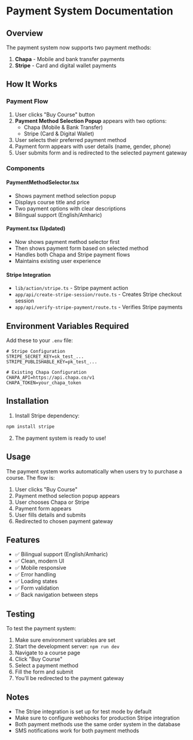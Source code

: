 # Payment System Documentation

## Overview

The payment system now supports two payment methods:

1. **Chapa** - Mobile and bank transfer payments
2. **Stripe** - Card and digital wallet payments

## How It Works

### Payment Flow

1. User clicks "Buy Course" button
2. **Payment Method Selection Popup** appears with two options:
   - Chapa (Mobile & Bank Transfer)
   - Stripe (Card & Digital Wallet)
3. User selects their preferred payment method
4. Payment form appears with user details (name, gender, phone)
5. User submits form and is redirected to the selected payment gateway

### Components

#### PaymentMethodSelector.tsx

- Shows payment method selection popup
- Displays course title and price
- Two payment options with clear descriptions
- Bilingual support (English/Amharic)

#### Payment.tsx (Updated)

- Now shows payment method selector first
- Then shows payment form based on selected method
- Handles both Chapa and Stripe payment flows
- Maintains existing user experience

#### Stripe Integration

- `lib/action/stripe.ts` - Stripe payment action
- `app/api/create-stripe-session/route.ts` - Creates Stripe checkout session
- `app/api/verify-stripe-payment/route.ts` - Verifies Stripe payments

## Environment Variables Required

Add these to your `.env` file:

```env
# Stripe Configuration
STRIPE_SECRET_KEY=sk_test_...
STRIPE_PUBLISHABLE_KEY=pk_test_...

# Existing Chapa Configuration
CHAPA_API=https://api.chapa.co/v1
CHAPA_TOKEN=your_chapa_token
```

## Installation

1. Install Stripe dependency:

```bash
npm install stripe
```

2. The payment system is ready to use!

## Usage

The payment system works automatically when users try to purchase a course. The flow is:

1. User clicks "Buy Course"
2. Payment method selection popup appears
3. User chooses Chapa or Stripe
4. Payment form appears
5. User fills details and submits
6. Redirected to chosen payment gateway

## Features

- ✅ Bilingual support (English/Amharic)
- ✅ Clean, modern UI
- ✅ Mobile responsive
- ✅ Error handling
- ✅ Loading states
- ✅ Form validation
- ✅ Back navigation between steps

## Testing

To test the payment system:

1. Make sure environment variables are set
2. Start the development server: `npm run dev`
3. Navigate to a course page
4. Click "Buy Course"
5. Select a payment method
6. Fill the form and submit
7. You'll be redirected to the payment gateway

## Notes

- The Stripe integration is set up for test mode by default
- Make sure to configure webhooks for production Stripe integration
- Both payment methods use the same order system in the database
- SMS notifications work for both payment methods
